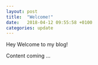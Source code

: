 ```yaml
---
layout: post
title:  "Welcome!"
date:   2018-04-12 09:55:58 +0100
categories: update
---
```


Hey Welcome to my blog!

Content coming ...
